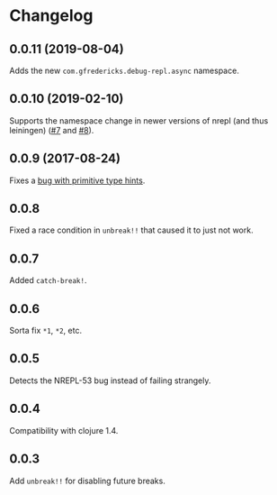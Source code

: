 # Changelog

## 0.0.11 (2019-08-04)

Adds the new `com.gfredericks.debug-repl.async` namespace.

## 0.0.10 (2019-02-10)

Supports the namespace change in newer versions of nrepl (and thus
leiningen) ([#7](https://github.com/gfredericks/debug-repl/issues/7)
and [#8](https://github.com/gfredericks/debug-repl/pull/8)).

## 0.0.9 (2017-08-24)

Fixes a [bug with primitive type hints](https://github.com/gfredericks/debug-repl/issues/4).

## 0.0.8

Fixed a race condition in `unbreak!!` that caused it to just not work.

## 0.0.7

Added `catch-break!`.

## 0.0.6

Sorta fix `*1`, `*2`, etc.

## 0.0.5

Detects the NREPL-53 bug instead of failing strangely.

## 0.0.4

Compatibility with clojure 1.4.

## 0.0.3

Add `unbreak!!` for disabling future breaks.
